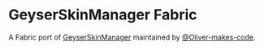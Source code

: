 # GeyserSkinManager Fabric

A Fabric port of [GeyserSkinManager](https://github.com/Camotoy/GeyserSkinManager) maintained by [@Oliver-makes-code](https://github.com/Oliver-makes-code/).

